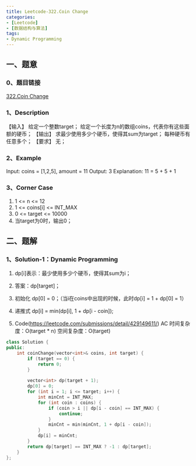 ```yaml
---
title: Leetcode-322.Coin Change
categories: 
- [Leetcode]
- [数据结构与算法]
tags: 
- Dynamic Programming
---
```


## 一、题意

### 0、题目链接
[322.Coin Change](https://leetcode.com/problems/coin-change/)

### 1、Description
【输入】
给定一个整数target；
给定一个长度为n的数组coins，代表你有这些面额的硬币；
【输出】
求最少使用多少个硬币，使得其sum为target；
每种硬币有任意多个；
【要求】
无；

### 2、Example
Input: coins = [1,2,5], amount = 11
Output: 3
Explanation: 11 = 5 + 5 + 1

<!-- more -->

### 3、Corner Case
1. 1 <= n <= 12
2. 1 <= coins[i] <= INT_MAX
3. 0 <= target <= 10000
4. 当target为0时，输出0；

## 二、题解

### 1、Solution-1：Dynamic Programming
1. dp[i]表示：最少使用多少个硬币，使得其sum为i；

2. 答案：dp[target]；

3. 初始化
dp[0] = 0；（当i在coins中出现的时候，此时dp[i] = 1 + dp[0] = 1）

4. 递推式
dp[i] = min(dp[i], 1 + dp[i - coin]);

5. Code(https://leetcode.com/submissions/detail/429149611/)
AC
时间复杂度：O(target * n)
空间复杂度：O(target)
```C++
class Solution {
public:
    int coinChange(vector<int>& coins, int target) {
        if (target == 0) {
            return 0;
        }
        
        vector<int> dp(target + 1);
        dp[0] = 0;
        for (int i = 1; i <= target; i++) {
            int minCnt = INT_MAX;
            for (int coin : coins) {
                if (coin > i || dp[i - coin] == INT_MAX) {
                    continue;
                }
                minCnt = min(minCnt, 1 + dp[i - coin]);
            }
            dp[i] = minCnt;
        }
        return dp[target] == INT_MAX ? -1 : dp[target];
    }
};
```